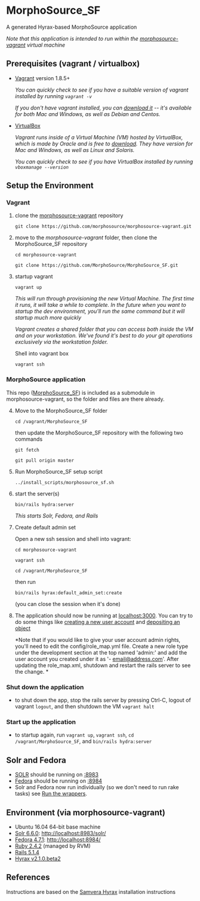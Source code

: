 # MorphoSource_SF

A generated Hyrax-based MorphoSource application

*Note that this application is intended to run within the [morphosource-vagrant](https://github.com/MorphoSource/morphosource-vagrant) virtual machine*


## Prerequisites (vagrant / virtualbox)

* [Vagrant](https://www.vagrantup.com/) version 1.8.5+

   *You can quickly check to see if you have a suitable version of vagrant installed by running `vagrant -v`*

   *If you don't have vagrant installed, you can [download it](https://www.vagrantup.com/downloads.html) -- it's available for both Mac and Windows, as well as Debian and Centos.*

* [VirtualBox](https://www.virtualbox.org/)

   *Vagrant runs inside of a Virtual Machine (VM) hosted by VirtualBox, which is made by Oracle and is free to [download](https://www.virtualbox.org/wiki/Downloads). They have version for Mac and Windows, as well as Linux and Solaris.*

   *You can quickly check to see if you have VirtualBox installed by running `vboxmanage --version`*


## Setup the Environment


### Vagrant

1. clone the [morphosource-vagrant](https://github.com/morphosource/morphosource-vagrant) repository

   `git clone https://github.com/morphosource/morphosource-vagrant.git`

2. move to the *morphosource-vagrant* folder, then clone the MorphoSource_SF repository

   `cd morphosource-vagrant`

   `git clone https://github.com/MorphoSource/MorphoSource_SF.git`

3. startup vagrant

   `vagrant up`

   *This will run through provisioning the new Virtual Machine. The first time it runs, it will take a while to complete. In the future when you want to startup the dev environment, you'll run the same command but it will startup much more quickly*

   *Vagrant creates a shared folder that you can access both inside the VM and on your workstation. We've found it's best to do your git operations exclusively via the workstation folder.*

   Shell into vagrant box

   `vagrant ssh`


### MorphoSource application

This repo ([MorphoSource_SF](https://github.com/morphosource/MorphoSource_SF)) is included as a submodule in morphosource-vagrant, so the folder and files are there already.

4. Move to the MorphoSource_SF folder

   `cd /vagrant/MorphoSource_SF`

   then update the MorphoSource_SF repository with the following two commands

   `git fetch`

   `git pull origin master`

5. Run MorphoSource_SF setup script

   `../install_scripts/morphosource_sf.sh`

6. start the server(s)

    `bin/rails hydra:server`

    *This starts Solr, Fedora, and Rails*


7. Create default admin set

    Open a new ssh session and shell into vagrant:

   `cd morphosource-vagrant`

   `vagrant ssh`

   `cd /vagrant/MorphoSource_SF`

    then run

    `bin/rails hyrax:default_admin_set:create`

    (you can close the session when it's done)


8. The application should now be running at [localhost:3000](http://localhost:3000). You can try to do some things like [creating a new user account](http://localhost:3000/users/sign_up?locale=en) and [depositing an object](http://localhost:3000/concern/works/new?locale=en)

    *Note that if you would like to give your user account admin rights, you'll need to edit the config/role_map.yml file. Create a new role type under the development section at the top named 'admin:' and add the user account you created under it as '- email@address.com'.  After updating the role_map.xml, shutdown and restart the rails server to see the change. *


### Shut down the application

* to shut down the app, stop the rails server by pressing Ctrl-C, logout of vagrant `logout`, and then shutdown the VM `vagrant halt`


### Start up the application

* to startup again, run `vagrant up`, `vagrant ssh`, `cd /vagrant/MorphoSource_SF`, and `bin/rails hydra:server`



## Solr and Fedora

* [SOLR](https://github.com/apache/lucene-solr) should be running on [:8983](http://localhost:8983)
* [Fedora](https://github.com/fcrepo4/fcrepo4) should be running on [:8984](http://localhost:8984)
* Solr and Fedora now run individually (so we don't need to run rake tasks) see [Run the wrappers](https://github.com/samvera/hyrax/wiki/Hyrax-Development-Guide#run-the-wrappers).


## Environment (via morphosource-vagrant)

* Ubuntu 16.04 64-bit base machine
* [Solr 6.6.0](http://lucene.apache.org/solr/): [http://localhost:8983/solr/](http://localhost:8983/solr/)
* [Fedora 4.7.1](http://fedorarepository.org/): [http://localhost:8984/](http://localhost:8984/)
* [Ruby 2.4.2](https://www.ruby-lang.org) (managed by RVM)
* [Rails 5.1.4](http://rubyonrails.org/)
* [Hyrax v2.1.0.beta2](http://hyr.ax/)


## References

Instructions are based on the [Samvera Hyrax](https://github.com/samvera/hyrax#creating-a-hyrax-based-app) installation instructions

